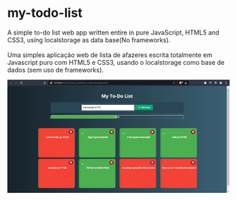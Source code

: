 # my-todo-list
A simple to-do list web app written entire in pure JavaScript, HTML5 and CSS3, using localstorage as data base(No frameworks). <br> <br> 
Uma simples aplicação web de lista de afazeres escrita totalmente em Javascript puro com HTML5 e CSS3, usando o localstorage como base de dados (sem uso de frameworks).


![my-todo img 1](https://github.com/rgstech/my-todo-list/blob/master/screenshot/mytodo_print_2.JPG?raw=true)
